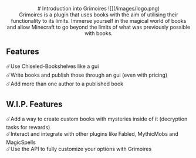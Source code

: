 <p align="center">
# Introduction into Grimoires
![](/images/logo.png)<br>
Grimoires is a plugin that uses books with the aim of utilising their functionality to its limits.
Immerse yourself in the magical world of books and allow Minecraft to go beyond the limits of what 
was previously possible with books.

## Features
☄️Use Chiseled-Bookshelves like a gui<br>
☄️Write books and publish those through an gui (even with pricing)<br>
☄️Add more than one author to a published book<br>

## W.I.P. Features
☄️Add a way to create custom books with mysteries inside of it (decryption tasks for rewards) <br>
☄️Interact and integrate with other plugins like Fabled, MythicMobs and MagicSpells<br>
☄️Use the API to fully customize your options with Grimoires<br>
</p>
